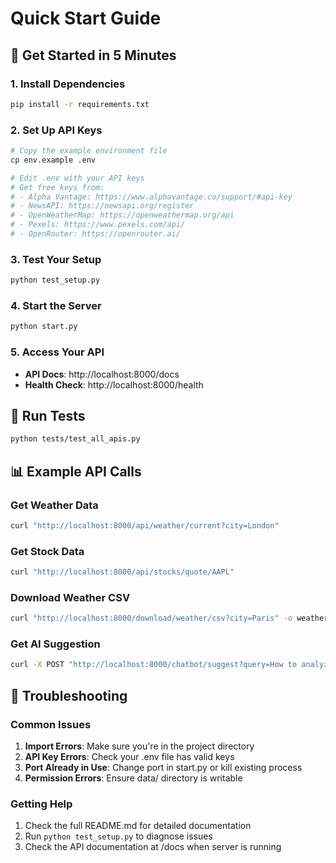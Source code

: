 # Quick Start Guide

## 🚀 Get Started in 5 Minutes

### 1. Install Dependencies
```bash
pip install -r requirements.txt
```

### 2. Set Up API Keys
```bash
# Copy the example environment file
cp env.example .env

# Edit .env with your API keys
# Get free keys from:
# - Alpha Vantage: https://www.alphavantage.co/support/#api-key
# - NewsAPI: https://newsapi.org/register
# - OpenWeatherMap: https://openweathermap.org/api
# - Pexels: https://www.pexels.com/api/
# - OpenRouter: https://openrouter.ai/
```

### 3. Test Your Setup
```bash
python test_setup.py
```

### 4. Start the Server
```bash
python start.py
```

### 5. Access Your API
- **API Docs**: http://localhost:8000/docs
- **Health Check**: http://localhost:8000/health

## 🧪 Run Tests
```bash
python tests/test_all_apis.py
```

## 📊 Example API Calls

### Get Weather Data
```bash
curl "http://localhost:8000/api/weather/current?city=London"
```

### Get Stock Data
```bash
curl "http://localhost:8000/api/stocks/quote/AAPL"
```

### Download Weather CSV
```bash
curl "http://localhost:8000/download/weather/csv?city=Paris" -o weather.csv
```

### Get AI Suggestion
```bash
curl -X POST "http://localhost:8000/chatbot/suggest?query=How to analyze weather data?"
```

## 🔧 Troubleshooting

### Common Issues

1. **Import Errors**: Make sure you're in the project directory
2. **API Key Errors**: Check your .env file has valid keys
3. **Port Already in Use**: Change port in start.py or kill existing process
4. **Permission Errors**: Ensure data/ directory is writable

### Getting Help

1. Check the full README.md for detailed documentation
2. Run `python test_setup.py` to diagnose issues
3. Check the API documentation at /docs when server is running
